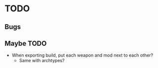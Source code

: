# TODO

## Bugs

## Maybe TODO

- When exporting build, put each weapon and mod next to each other?
  - Same with archtypes?
